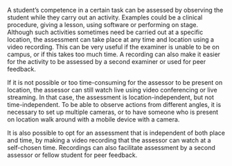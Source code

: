 A student’s competence in a certain task can be assessed by observing the student while they carry out an activity. Examples could be a clinical procedure, giving a lesson, using software or performing on stage. Although such activities sometimes need be carried out at a specific location, the assessment can take place at any time and location using a video recording. This can be very useful if the examiner is unable to be on campus, or if this takes too much time. A recording can also make it easier for the activity to be assessed by a second examiner or used for peer feedback.

If it is not possible or too time-consuming for the assessor to be present on location, the assessor can still watch live using video conferencing or live streaming. In that case, the assessment is location-independent, but not time-independent. To be able to observe actions from different angles, it is necessary to set up multiple cameras, or to have someone who is present on location walk around with a mobile device with a camera.

It is also possible to opt for an assessment that is independent of both place and time, by making a video recording that the assessor can watch at a self-chosen time. Recordings can also facilitate assessment by a second assessor or fellow student for peer feedback.